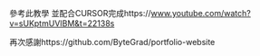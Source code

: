 參考此教學 並配合CURSOR完成https://www.youtube.com/watch?v=sUKptmUVIBM&t=22138s

再次感謝https://github.com/ByteGrad/portfolio-website
